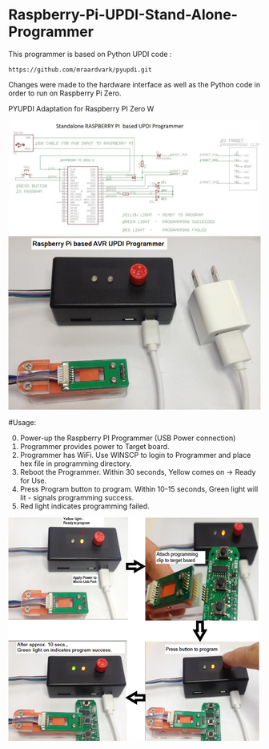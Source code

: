 # Raspberry-Pi-UPDI-Stand-Alone-Programmer

This programmer is based on Python UPDI code :

    https://github.com/mraardvark/pyupdi.git

Changes were made to the hardware interface as well as the Python code in order to run on Raspberry Pi Zero.

PYUPDI Adaptation for Raspberry PI Zero W

![](UPDI_SCH.jpg)
![](UPDI_Prog.png)



#Usage:

0.  Power-up the Raspberry PI Programmer (USB Power connection)
1.  Programmer provides power to Target board.  
2.  Programmer has WiFi.  Use WINSCP to login to Programmer and place hex file in programming directory.
3.  Reboot the Programmer.  Within 30 seconds, Yellow comes on -> Ready for Use.
4.  Press Program button to program.  Within 10-15 seconds, Green light will lit - signals programming success.  
5.  Red light indicates programming failed.


![](Steps.png)

